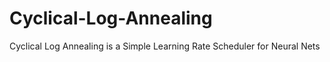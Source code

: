 # Cyclical-Log-Annealing
Cyclical Log Annealing is a Simple Learning Rate Scheduler for Neural Nets
